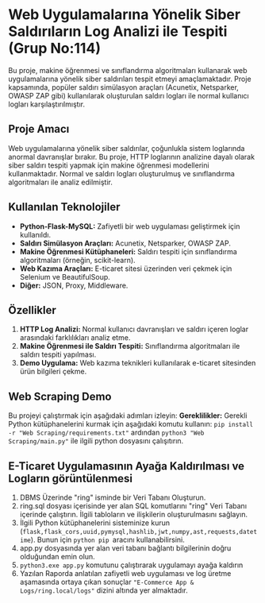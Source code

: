 # Web Uygulamalarına Yönelik Siber Saldırıların Log Analizi ile Tespiti (Grup No:114)

Bu proje, makine öğrenmesi ve sınıflandırma algoritmaları kullanarak web uygulamalarına yönelik siber saldırıları tespit etmeyi amaçlamaktadır. Proje kapsamında, popüler saldırı simülasyon araçları (Acunetix, Netsparker, OWASP ZAP gibi) kullanılarak oluşturulan saldırı logları ile normal kullanıcı logları karşılaştırılmıştır.

## Proje Amacı

Web uygulamalarına yönelik siber saldırılar, çoğunlukla sistem loglarında anormal davranışlar bırakır. Bu proje, HTTP loglarının analizine dayalı olarak siber saldırı tespiti yapmak için makine öğrenmesi modellerini kullanmaktadır. Normal ve saldırı logları oluşturulmuş ve sınıflandırma algoritmaları ile analiz edilmiştir.

## Kullanılan Teknolojiler

- **Python-Flask-MySQL:** Zafiyetli bir web uygulaması geliştirmek için kullanıldı.
- **Saldırı Simülasyon Araçları:** Acunetix, Netsparker, OWASP ZAP.
- **Makine Öğrenmesi Kütüphaneleri:** Saldırı tespiti için sınıflandırma algoritmaları (örneğin, scikit-learn).
- **Web Kazıma Araçları:** E-ticaret sitesi üzerinden veri çekmek için Selenium ve BeautifulSoup.
- **Diğer:** JSON, Proxy, Middleware.

## Özellikler

1. **HTTP Log Analizi:** Normal kullanıcı davranışları ve saldırı içeren loglar arasındaki farklılıkları analiz etme.
2. **Makine Öğrenmesi ile Saldırı Tespiti:** Sınıflandırma algoritmaları ile saldırı tespiti yapılması.
3. **Demo Uygulama:** Web kazıma teknikleri kullanılarak e-ticaret sitesinden ürün bilgileri çekme.

## Web Scraping Demo

Bu projeyi çalıştırmak için aşağıdaki adımları izleyin:
**Gereklilikler:** Gerekli Python kütüphanelerini kurmak için aşağıdaki komutu kullanın:
   ```pip install -r "Web Scraping/requirements.txt"``` ardından ```python3 "Web Scraping/main.py"``` ile ilgili python dosyasını çalışıtırın.

## E-Ticaret Uygulamasının Ayağa Kaldırılması ve Logların görüntülenmesi
1. DBMS Üzerinde "ring" isminde bir Veri Tabanı Oluşturun.
2. ring.sql dosyası içerisinde yer alan SQL komutlarını "ring" Veri Tabanı içerinde çalıştırın. İlgili tabloların ve ilişkilerin oluşturulmasını sağlayın.
3. İlgili Python kütüphanelerini sisteminize kurun (`flask,flask_cors,uuid,pymysql,hashlib,jwt,numpy,ast,requests,datetime`). Bunun için `python pip `aracını kullanabilirsini.
4. app.py dosyasında yer alan veri tabanı bağlantı bilgilerinin doğru olduğundan emin olun.
5. `python3.exe app.py` komutunu çalıştırarak uygulamayı ayağa kaldırın
6. Yazılan Raporda anlatılan zafiyetli web uygulaması ve log üretme aşamasında ortaya çıkan sonuçlar `"E-Commerce App & Logs/ring.local/logs"` dizini altında yer almaktadır.
   


